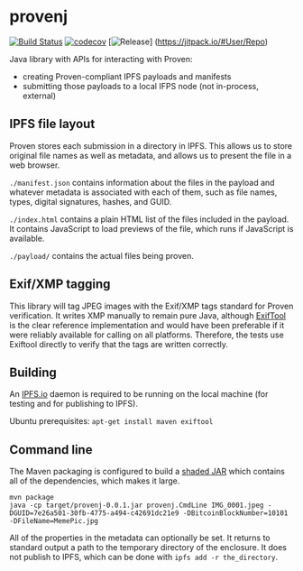 # provenj

[![Build Status](https://travis-ci.org/1AmOXsGnfXdbNg3RMTyPCHkn2aT/provenj.svg?branch=master)](https://travis-ci.org/1AmOXsGnfXdbNg3RMTyPCHkn2aT/provenj)
[![codecov](https://codecov.io/gh/1AmOXsGnfXdbNg3RMTyPCHkn2aT/provenj/branch/master/graph/badge.svg)](https://codecov.io/gh/1AmOXsGnfXdbNg3RMTyPCHkn2aT/provenj)
[![Release](https://jitpack.io/v/1AmOXsGnfXdbNg3RMTyPCHkn2aT/Repo.svg)]
(https://jitpack.io/#User/Repo)

Java library with APIs for interacting with Proven:
* creating Proven-compliant IPFS payloads and manifests
* submitting those payloads to a local IFPS node (not in-process, external)

## IPFS file layout
Proven stores each submission in a directory in IPFS. This allows us to store
original file names as well as metadata, and allows us to present the file
in a web browser.

`./manifest.json` contains information about the files in the payload and
whatever metadata is associated with each of them, such as file names, types,
digital signatures, hashes, and GUID.

`./index.html` contains a plain HTML list of the files included in the payload. It contains JavaScript to load previews of the file, which runs if JavaScript is available.

`./payload/` contains the actual files being proven.

## Exif/XMP tagging
This library will tag JPEG images with the Exif/XMP tags standard for Proven verification.  It writes XMP manually to remain pure Java, although [ExifTool](http://www.sno.phy.queensu.ca/~phil/exiftool/) is the clear reference implementation and would have been preferable if it were reliably available for calling on all platforms. Therefore, the tests use Exiftool directly to verify that the tags are written correctly.

## Building

An [IPFS.io](https://ipfs.io) daemon is required to be running on the local machine (for testing and for publishing to IPFS).

Ubuntu prerequisites:
`apt-get install maven exiftool`

## Command line
The Maven packaging is configured to build a [shaded JAR](https://maven.apache.org/plugins/maven-shade-plugin/usage.html) which contains all of the dependencies, which makes it large.
```
mvn package 
java -cp target/provenj-0.0.1.jar provenj.CmdLine IMG_0001.jpeg -DGUID=7e26a501-30fb-4775-a494-c42691dc21e9 -DBitcoinBlockNumber=10101 -DFileName=MemePic.jpg
```
All of the properties in the metadata can optionally be set.  It returns to standard output a path to the temporary directory of the enclosure.  It does not publish to IPFS, which can be done with `ipfs add -r the_directory`.
